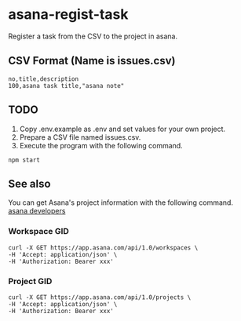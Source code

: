 # asana-regist-task
Register a task from the CSV to the project in asana.

## CSV Format (Name is issues.csv)
```
no,title,description
100,asana task title,"asana note"
```

## TODO
1. Copy .env.example as .env and set values for your own project. 
2. Prepare a CSV file named issues.csv.
3. Execute the program with the following command.
```
npm start
```

## See also
You can get Asana's project information with the following command.  
[asana developers](https://developers.asana.com/docs)
### Workspace GID
```
curl -X GET https://app.asana.com/api/1.0/workspaces \
-H 'Accept: application/json' \
-H 'Authorization: Bearer xxx'
```
### Project GID
```
curl -X GET https://app.asana.com/api/1.0/projects \
-H 'Accept: application/json' \
-H 'Authorization: Bearer xxx'
```
